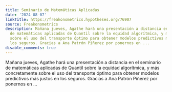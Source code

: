 ```yaml
---
title: Seminario de Matemáticas Aplicadas
date: '2024-08-07'
linkTitle: https://freakonometrics.hypotheses.org/76907
source: Freakonometrics
description: Mañana jueves, Agathe hará una presentación a distancia en el seminario
  de matemáticas aplicadas de Quantil sobre la equidad algorítmica, y más concretamente
  sobre el uso del transporte óptimo para obtener modelos predictivos más justos en
  los seguros. Gracias a Ana Patrón Piñerez por ponernos en ...
disable_comments: true
---
```

Mañana jueves, Agathe hará una presentación a distancia en el seminario de matemáticas aplicadas de Quantil sobre la equidad algorítmica, y más concretamente sobre el uso del transporte óptimo para obtener modelos predictivos más justos en los seguros. Gracias a Ana Patrón Piñerez por ponernos en ...